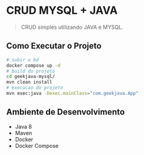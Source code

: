 # CRUD MYSQL + JAVA
> CRUD simples utilizando JAVA e MYSQL.

## Como Executar o Projeto
```bash
# subir o bd
docker compose up -d
# build do projeto
cd geekjava-mysql/
mvn clean install
# execucao do projeto
mvn exec:java -Dexec.mainClass="com.geekjava.App"
```

## Ambiente de Desenvolvimento
- Java 8
- Maven
- Docker
- Docker Compose

